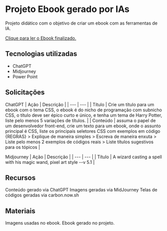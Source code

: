 # Projeto Ebook gerado por IAs
Projeto didático com o objetivo de criar um ebook com as ferramentas de IA.

[ Clique para ler o  Ebook finalizado. ](https://github.com/Valmir83/criar-ebook-com-ia/blob/main/projeto-ebook.pdf)

## Tecnologias utilizadas
- ChatGPT
- Midjourney
- Power Point

## Solicitações
ChatGPT
| Ação | Descrição | 
| --- | --- |
| Título | Crie um título para um ebook com o tema CSS, o ebook é do nicho de programação com subnicho CSS, o título deve ser épico curto e único, e tenha um tema de Harry Potter, liste pelo menos 5 variações de títulos. |
| Conteúdo | assuma o papel de um desenvolvedor front-end, crie um texto para um ebook, onde o assunto principal é CSS, liste os principais seletores CSS com exemplos em código {REGRAS} > Explique de maneira simples > Escreva de maneira enxuta > Liste pelo menos 2 exemplos de códigos reais > Liste títulos sugestivos para os tópicos |

Midjourney
| Ação | Descrição | 
| --- | --- |
| Título | A wizard casting a spell with his magic wand, pixel art style --v 5.1 |
## Recursos
Conteúdo gerado via ChatGPT
Imagens geradas via MidJourney
Telas de códigos geradas via carbon.now.sh
## Materiais
Imagens usadas no ebook.
Ebook gerado no projeto.
